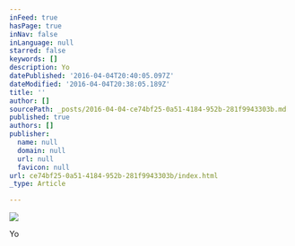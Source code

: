 ```yaml
---
inFeed: true
hasPage: true
inNav: false
inLanguage: null
starred: false
keywords: []
description: Yo
datePublished: '2016-04-04T20:40:05.097Z'
dateModified: '2016-04-04T20:38:05.189Z'
title: ''
author: []
sourcePath: _posts/2016-04-04-ce74bf25-0a51-4184-952b-281f9943303b.md
published: true
authors: []
publisher:
  name: null
  domain: null
  url: null
  favicon: null
url: ce74bf25-0a51-4184-952b-281f9943303b/index.html
_type: Article

---
```

![](https://the-grid-user-content.s3-us-west-2.amazonaws.com/701a84cc-04ca-4502-ada2-0460ccfe4f38.jpg)

Yo